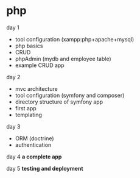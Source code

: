 # php

day 1 
 * tool configuration (xampp:php+apache+mysql)
 * php basics
 * CRUD
 * phpAdmin (mydb and employee table)
 * example CRUD app

day 2 
 * mvc architecture
 * tool configuration (symfony and composer) 
 * directory structure of symfony app
 * first app
 * templating
 
day 3 
 * ORM (doctrine) 
 * authentication
 
day 4 **a complete app**

day 5 **testing and deployment**
